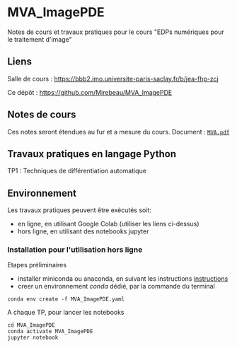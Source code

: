 # MVA_ImagePDE

Notes de cours et travaux pratiques pour le cours "EDPs numériques pour le traitement d'image"

## Liens 

Salle de cours : https://bbb2.imo.universite-paris-saclay.fr/b/jea-fhp-zcj

Ce dépôt : https://github.com/Mirebeau/MVA_ImagePDE

## Notes de cours

Ces notes seront étendues au fur et a mesure du cours.
Document : [`MVA.pdf`](https://dl.dropbox.com/s/8yykzip9y69fwkk/MVA.pdf)

## Travaux pratiques en langage Python

TP1 : Techniques de différentiation automatique

## Environnement

Les travaux pratiques peuvent être exécutés soit:
- en ligne, en utilisant Google Colab (utiliser les liens ci-dessus)
- hors ligne, en utilisant des notebooks jupyter 

### Installation pour l'utilisation hors ligne

Etapes préliminaires
- installer miniconda ou anaconda, en suivant les instructions [instructions](https://docs.conda.io/projects/conda/en/latest/user-guide/install/)
- creer un environnement *conda* dédié, par la commande du terminal
```
conda env create -f MVA_ImagePDE.yaml
```

A chaque TP, pour lancer les notebooks
```
cd MVA_ImagePDE
conda activate MVA_ImagePDE
jupyter notebook
```

